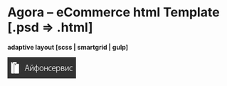 # Agora – eCommerce html Template [.psd => .html]

**adaptive layout [scss | smartgrid | gulp]**

![Progect logo](https://github.com/zonderweb/HubiService/blob/master/app/img/logo-git.jpg)